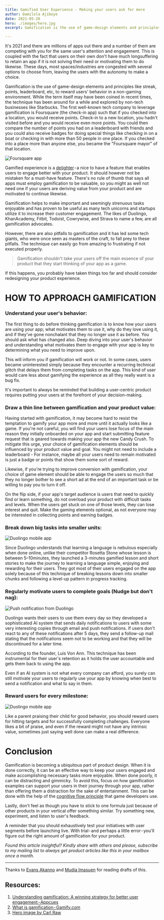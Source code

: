 ```yaml
---
title: Gamified User Experience - Making your users ask for more
author: Damilola Ajiboye
date: 2021-05-28
hero: ./images/hero.jpg
excerpt: Gamification is the use of game-design elements and principles like streak, points,to reward users' behavior in a non-gaming environment.

---
```


It's 2021 and there are millions of apps out there and a number of them are competing with you for the same user's attention and engagement. This is coupled with the fact that users on their own don't have much longsuffering to retain an app if it is not solving their need or motivating them to do likewise. These days, most spaces/industries are congested with several options to choose from, leaving the users with the autonomy to make a choice.

Gamification is the use of game-design elements and principles like streak, points, leaderboard, etc, to reward users' behavior in a non-gaming environment. While the term itself may have been coined in recent times, the technique has been around for a while and explored by non-tech businesses like Starbucks. The first well-known tech company to leverage gamification is Foursquare (the check-in app) such that if you checked into a location, you would receive points. Check-in to a new location, you hadn't visited before and you would receive even more points. You could then compare the number of points you had on a leaderboard with friends and you could also receive badges for doing special things like checking in on a boat or checking in with more than 50 people in one place. If you checked into a place more than anyone else, you became the "Foursquare mayor" of that location.

<div className="Image__Small">
  <img
    src="./images/Foursquare.png"
    title="Foursquare app"
    alt="Foursquare app"
  />
</div>

Gamified experience is a [delighter](https://www.damilolaa.xyz/delighters-the-wow-feature-set) - a nice to have a feature that enables users to engage better with your product. It should however not be mistaken for a must-have feature. There's no rule of thumb that says all apps must employ gamification to be valuable, so you might as well not need one if your users are deriving value from your product and are motivated to continue likewise.

Gamification helps to make important and seemingly strenuous tasks enjoyable and has proven to be useful as many tech unicorns and startups utilize it to increase their customer engagement. The likes of Duolingo, KhanAcademy, Fitbit, Todoist, Cowrywise, and Strava to name a few, are all gamification advocates.

However, there are also pitfalls to gamification and it has led some tech giants, who were once seen as masters of the craft, to fall prey to these pitfalls. The technique can easily go from amazing to frustrating if not executed properly.

> Gamification shouldn't take your users off the main essence of your product that they start thinking of your app as a game. 

If this happens, you probably have taken things too far and should consider redesigning your product experience.

# HOW TO APPROACH GAMIFICATION

### Understand your user's behavior: &nbsp;

The first thing to do before thinking gamification is to know how your users are using your app; what motivates them to use it, why do they love using it, and if they've gone nonchalant that they no longer use it as before. You should ask what has changed also. Deep diving into your user's behavior and understanding what motivates them to engage with your app is key to determining what you need to improve upon. 

This will inform you if gamification will work or not. In some cases, users became uninterested simply because they encounter a recurring technical glitch that delays them from completing tasks on the app. This kind of user would care less about gamifying the experience as all they really want is a bug fix.

It's important to always be reminded that building a user-centric product requires putting your users at the forefront of your decision-making.

### Draw a thin line between gamification and your product value:

Having started with gamification, it may become hard to resist the temptation to gamify your app more and more until it actually looks like a game. If you're not careful, you will find your users lose focus of the main reason they initially onboarded on your app and start submitting feature request that is geared towards making your app the new Candy Crush. To mitigate this urge, your choice of gamification elements should be influenced by your product value and goal. You might not need to include a leaderboard - For instance, maybe all your users need to remain motivated is just a badge or points that show them some sort of reward.

Likewise, if you're trying to improve conversion with gamification, your choice of game element should be able to engage the users so much that they no longer bother to see a short ad at the end of an important task or be willing to pay you to turn it off.

On the flip side, if your app's target audience is users that need to quickly find or learn something, do not overload your product with difficult tasks and levels. When the users get stuck on one of those levels, they can lose interest and quit. Make the gaming elements optional, as not everyone may be interested in collecting points and earning badges.

### Break down big tasks into smaller units:

<div className="Image__Small">
  <img
    src="./images/duo.png"
    title="Duolingo mobile app"
    alt="Duolingo mobile app"
  />
</div>

Since Duolingo understands that learning a language is nebulous especially when done online, unlike their competitor Rosetta Stone whose lesson is between 5–10minutes, they launched a 3-minutes gamified lesson and short stories to make the journey to learning a language simple, enjoying and rewarding for their users. They got most of their users engaged on the app solely because of this technique of breaking lessons down into smaller chunks and following a level-up pattern in progress tracking.

### Regularly motivate users to complete goals (Nudge but don't nag):

<div className="Image__Small">
  <img
    src="./images/notification.jpg"
    title="Push notification from Duolingo"
    alt="Push notification from Duolingo"
  />
</div>

Duolingo wants their users to use them every day so they developed a sophisticated AI system that sends daily notifications to users with some very interesting copies through email and push notifications. If users don't react to any of these notifications after 5 days, they send a follow-up mail stating that the notifications seem not to be working and that they will be discontinued for a later time.

According to the founder, Luis Von Ann. This technique has been instrumental for their user's retention as it holds the user accountable and gets them back to using the app.

Even if an AI system is not what every company can afford, you surely can still motivate your users to regularly use your app by knowing when best to send a notification and what to say in them.

### Reward users for every milestone:

<div className="Image__Small">
  <img
    src="./images/duolingo.png"
    title="Duolingo mobile app"
    alt="Duolingo mobile app"
  />
</div>

Like a parent praising their child for good behavior, you should reward users for hitting targets and for successfully completing challenges. Everyone likes a bit of praise, and even if the reward might not have any intrinsic value, sometimes just saying well done can make a real difference.

# Conclusion

Gamification is becoming a ubiquitous part of product design. When it is done correctly, it can be an effective way to keep your users engaged and make accomplishing necessary tasks more enjoyable. When done poorly, it can be distracting and gimmicky. To avoid this, focus on how gamification examples can support your users in their journey through your app, rather than offering them a distraction for the sake of entertainment. This can be done with the help of the [cognitive flow principle](https://www.gamasutra.com/view/feature/166972/cognitive_flow_the_psychology_of_.php?print=1) that game developers use.

Lastly, don't feel as though you have to stick to one formula just because of other products in your vertical offer something similar. Try something new, experiment, and listen to user's feedback.

A reminder that you should exhaustively test your initiatives with user segments before launching live. With trial - and perhaps a little error - you'll figure out the right amount of gamification for your product.
<br/>



_Found this article insightful? Kindly share with others and please, subscribe to my mailing list to always get product articles like this in your mailbox once a month._


---
Thanks to [Evans Akanno](https://twitter.com/evansakanno) and [Mudia Imasuen](https://twitter.com/imasuen_design) for reading drafts of this.

## Resources:

1. [Understanding gamification: A winning strategy for better user engagement - Appcues](https://www.appcues.com/blog/getting-gamification-right)
2. [What is gamification - Gamify.com](https://www.gamify.com/what-is-gamification)
3. [Hero image by Carl Raw](https://unsplash.com/s/photos/game?utm_source=unsplash&utm_medium=referral&utm_content=creditCopyText)
